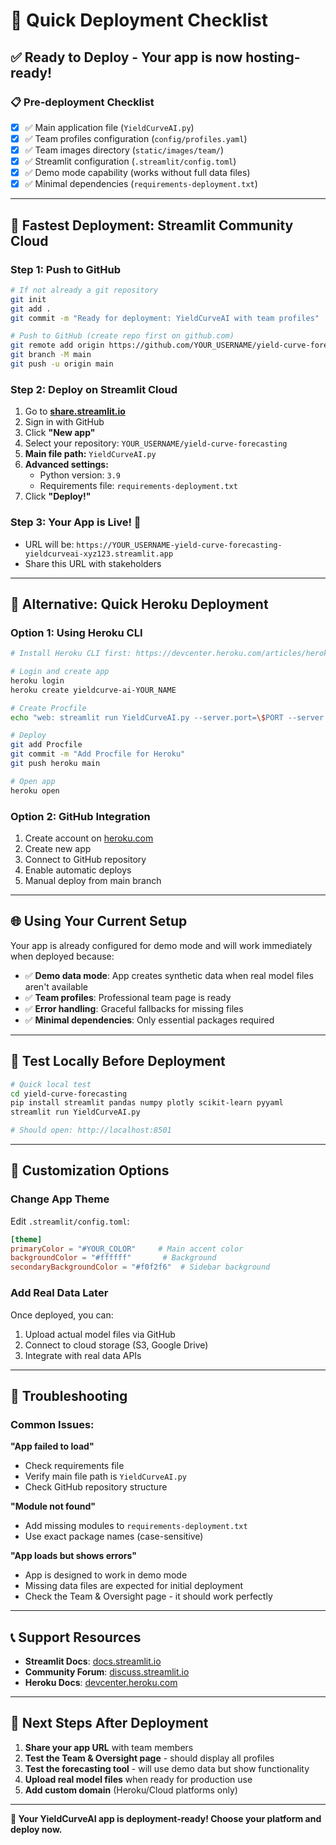 # 🚀 Quick Deployment Checklist

## ✅ **Ready to Deploy** - Your app is now hosting-ready!

### 📋 **Pre-deployment Checklist**
- [x] ✅ Main application file (`YieldCurveAI.py`) 
- [x] ✅ Team profiles configuration (`config/profiles.yaml`)
- [x] ✅ Team images directory (`static/images/team/`)
- [x] ✅ Streamlit configuration (`.streamlit/config.toml`)
- [x] ✅ Demo mode capability (works without full data files)
- [x] ✅ Minimal dependencies (`requirements-deployment.txt`)

---

## 🎯 **Fastest Deployment: Streamlit Community Cloud**

### **Step 1: Push to GitHub**
```bash
# If not already a git repository
git init
git add .
git commit -m "Ready for deployment: YieldCurveAI with team profiles"

# Push to GitHub (create repo first on github.com)
git remote add origin https://github.com/YOUR_USERNAME/yield-curve-forecasting.git
git branch -M main
git push -u origin main
```

### **Step 2: Deploy on Streamlit Cloud**
1. Go to **[share.streamlit.io](https://share.streamlit.io)**
2. Sign in with GitHub
3. Click **"New app"**
4. Select your repository: `YOUR_USERNAME/yield-curve-forecasting`
5. **Main file path:** `YieldCurveAI.py`
6. **Advanced settings:**
   - Python version: `3.9`
   - Requirements file: `requirements-deployment.txt`
7. Click **"Deploy!"**

### **Step 3: Your App is Live! 🎉**
- URL will be: `https://YOUR_USERNAME-yield-curve-forecasting-yieldcurveai-xyz123.streamlit.app`
- Share this URL with stakeholders

---

## 🔧 **Alternative: Quick Heroku Deployment**

### **Option 1: Using Heroku CLI**
```bash
# Install Heroku CLI first: https://devcenter.heroku.com/articles/heroku-cli

# Login and create app
heroku login
heroku create yieldcurve-ai-YOUR_NAME

# Create Procfile
echo "web: streamlit run YieldCurveAI.py --server.port=\$PORT --server.address=0.0.0.0" > Procfile

# Deploy
git add Procfile
git commit -m "Add Procfile for Heroku"
git push heroku main

# Open app
heroku open
```

### **Option 2: GitHub Integration**
1. Create account on [heroku.com](https://heroku.com)
2. Create new app
3. Connect to GitHub repository
4. Enable automatic deploys
5. Manual deploy from main branch

---

## 🌐 **Using Your Current Setup**

Your app is already configured for demo mode and will work immediately when deployed because:

- ✅ **Demo data mode**: App creates synthetic data when real model files aren't available
- ✅ **Team profiles**: Professional team page is ready
- ✅ **Error handling**: Graceful fallbacks for missing files
- ✅ **Minimal dependencies**: Only essential packages required

---

## 📱 **Test Locally Before Deployment**

```bash
# Quick local test
cd yield-curve-forecasting
pip install streamlit pandas numpy plotly scikit-learn pyyaml
streamlit run YieldCurveAI.py

# Should open: http://localhost:8501
```

---

## 🎨 **Customization Options**

### **Change App Theme**
Edit `.streamlit/config.toml`:
```toml
[theme]
primaryColor = "#YOUR_COLOR"     # Main accent color
backgroundColor = "#ffffff"       # Background
secondaryBackgroundColor = "#f0f2f6"  # Sidebar background
```

### **Add Real Data Later**
Once deployed, you can:
1. Upload actual model files via GitHub
2. Connect to cloud storage (S3, Google Drive)
3. Integrate with real data APIs

---

## 🚨 **Troubleshooting**

### **Common Issues:**

**"App failed to load"**
- Check requirements file
- Verify main file path is `YieldCurveAI.py`
- Check GitHub repository structure

**"Module not found"**
- Add missing modules to `requirements-deployment.txt`
- Use exact package names (case-sensitive)

**"App loads but shows errors"**
- App is designed to work in demo mode
- Missing data files are expected for initial deployment
- Check the Team & Oversight page - it should work perfectly

---

## 📞 **Support Resources**

- **Streamlit Docs**: [docs.streamlit.io](https://docs.streamlit.io)
- **Community Forum**: [discuss.streamlit.io](https://discuss.streamlit.io)
- **Heroku Docs**: [devcenter.heroku.com](https://devcenter.heroku.com)

---

## 🎯 **Next Steps After Deployment**

1. **Share your app URL** with team members
2. **Test the Team & Oversight page** - should display all profiles
3. **Test the forecasting tool** - will use demo data but show functionality
4. **Upload real model files** when ready for production use
5. **Add custom domain** (Heroku/Cloud platforms only)

---

**🚀 Your YieldCurveAI app is deployment-ready! Choose your platform and deploy now.** 